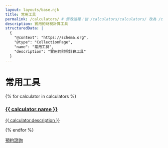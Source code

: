 ```yaml
---
layout: layouts/base.njk
title: 常用工具
permalink: /calculators/ # 修改這裡：從 /calculators/calculators/ 改為 /calculators/
description: 實用的財稅計算工具
structuredData: |
  {
    "@context": "https://schema.org",
    "@type": "CollectionPage",
    "name": "常用工具",
    "description": "實用的財稅計算工具"
  }
---
```

<h1>常用工具</h1>
<div class="grid grid-cols-1 md:grid-cols-2 lg:grid-cols-3 gap-4">
  {% for calculator in calculators %}
    <a href="{{ calculator.url }}" class="card" data-track="calculator:{{ calculator.name }}">
      <div class="p-4">
        <h3 class="text-lg font-semibold">{{ calculator.name }}</h3>
        <p class="text-gray-600">{{ calculator.description }}</p>
      </div>
    </a>
  {% endfor %}
</div>

<a href="/booking" class="cta-button mt-8 inline-block">預約諮詢</a>
